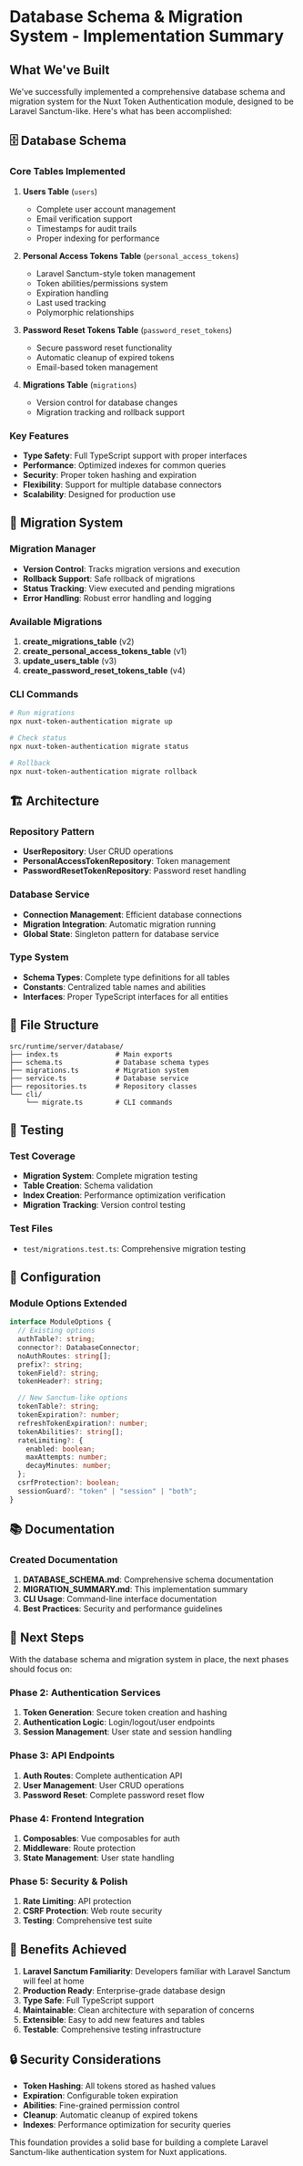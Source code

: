 # Database Schema & Migration System - Implementation Summary

## What We've Built

We've successfully implemented a comprehensive database schema and migration system for the Nuxt Token Authentication module, designed to be Laravel Sanctum-like. Here's what has been accomplished:

## 🗄️ Database Schema

### Core Tables Implemented

1. **Users Table** (`users`)

   - Complete user account management
   - Email verification support
   - Timestamps for audit trails
   - Proper indexing for performance

2. **Personal Access Tokens Table** (`personal_access_tokens`)

   - Laravel Sanctum-style token management
   - Token abilities/permissions system
   - Expiration handling
   - Last used tracking
   - Polymorphic relationships

3. **Password Reset Tokens Table** (`password_reset_tokens`)

   - Secure password reset functionality
   - Automatic cleanup of expired tokens
   - Email-based token management

4. **Migrations Table** (`migrations`)
   - Version control for database changes
   - Migration tracking and rollback support

### Key Features

- **Type Safety**: Full TypeScript support with proper interfaces
- **Performance**: Optimized indexes for common queries
- **Security**: Proper token hashing and expiration
- **Flexibility**: Support for multiple database connectors
- **Scalability**: Designed for production use

## 🔄 Migration System

### Migration Manager

- **Version Control**: Tracks migration versions and execution
- **Rollback Support**: Safe rollback of migrations
- **Status Tracking**: View executed and pending migrations
- **Error Handling**: Robust error handling and logging

### Available Migrations

1. **create_migrations_table** (v2)
2. **create_personal_access_tokens_table** (v1)
3. **update_users_table** (v3)
4. **create_password_reset_tokens_table** (v4)

### CLI Commands

```bash
# Run migrations
npx nuxt-token-authentication migrate up

# Check status
npx nuxt-token-authentication migrate status

# Rollback
npx nuxt-token-authentication migrate rollback
```

## 🏗️ Architecture

### Repository Pattern

- **UserRepository**: User CRUD operations
- **PersonalAccessTokenRepository**: Token management
- **PasswordResetTokenRepository**: Password reset handling

### Database Service

- **Connection Management**: Efficient database connections
- **Migration Integration**: Automatic migration running
- **Global State**: Singleton pattern for database service

### Type System

- **Schema Types**: Complete type definitions for all tables
- **Constants**: Centralized table names and abilities
- **Interfaces**: Proper TypeScript interfaces for all entities

## 📁 File Structure

```
src/runtime/server/database/
├── index.ts              # Main exports
├── schema.ts             # Database schema types
├── migrations.ts         # Migration system
├── service.ts            # Database service
├── repositories.ts       # Repository classes
└── cli/
    └── migrate.ts        # CLI commands
```

## 🧪 Testing

### Test Coverage

- **Migration System**: Complete migration testing
- **Table Creation**: Schema validation
- **Index Creation**: Performance optimization verification
- **Migration Tracking**: Version control testing

### Test Files

- `test/migrations.test.ts`: Comprehensive migration testing

## 🔧 Configuration

### Module Options Extended

```typescript
interface ModuleOptions {
  // Existing options
  authTable?: string;
  connector?: DatabaseConnector;
  noAuthRoutes: string[];
  prefix?: string;
  tokenField?: string;
  tokenHeader?: string;

  // New Sanctum-like options
  tokenTable?: string;
  tokenExpiration?: number;
  refreshTokenExpiration?: number;
  tokenAbilities?: string[];
  rateLimiting?: {
    enabled: boolean;
    maxAttempts: number;
    decayMinutes: number;
  };
  csrfProtection?: boolean;
  sessionGuard?: "token" | "session" | "both";
}
```

## 📚 Documentation

### Created Documentation

1. **DATABASE_SCHEMA.md**: Comprehensive schema documentation
2. **MIGRATION_SUMMARY.md**: This implementation summary
3. **CLI Usage**: Command-line interface documentation
4. **Best Practices**: Security and performance guidelines

## 🚀 Next Steps

With the database schema and migration system in place, the next phases should focus on:

### Phase 2: Authentication Services

1. **Token Generation**: Secure token creation and hashing
2. **Authentication Logic**: Login/logout/user endpoints
3. **Session Management**: User state and session handling

### Phase 3: API Endpoints

1. **Auth Routes**: Complete authentication API
2. **User Management**: User CRUD operations
3. **Password Reset**: Complete password reset flow

### Phase 4: Frontend Integration

1. **Composables**: Vue composables for auth
2. **Middleware**: Route protection
3. **State Management**: User state handling

### Phase 5: Security & Polish

1. **Rate Limiting**: API protection
2. **CSRF Protection**: Web route security
3. **Testing**: Comprehensive test suite

## 🎯 Benefits Achieved

1. **Laravel Sanctum Familiarity**: Developers familiar with Laravel Sanctum will feel at home
2. **Production Ready**: Enterprise-grade database design
3. **Type Safe**: Full TypeScript support
4. **Maintainable**: Clean architecture with separation of concerns
5. **Extensible**: Easy to add new features and tables
6. **Testable**: Comprehensive testing infrastructure

## 🔒 Security Considerations

- **Token Hashing**: All tokens stored as hashed values
- **Expiration**: Configurable token expiration
- **Abilities**: Fine-grained permission control
- **Cleanup**: Automatic cleanup of expired tokens
- **Indexes**: Performance optimization for security queries

This foundation provides a solid base for building a complete Laravel Sanctum-like authentication system for Nuxt applications.
